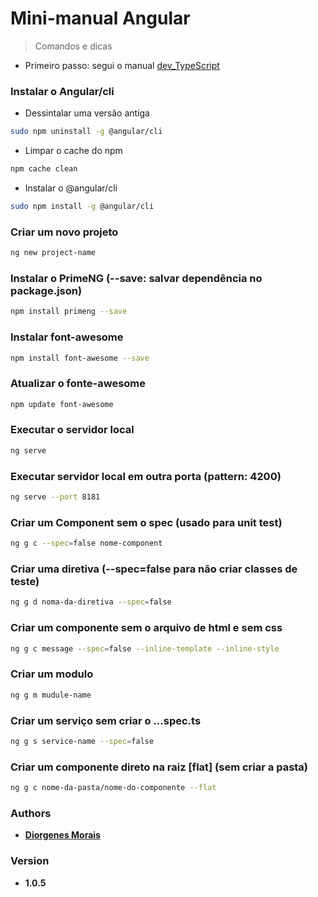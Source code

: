 # Mini-manual Angular

>Comandos e dicas

* Primeiro passo: segui o manual [dev_TypeScript](https://github.com/diorgenesmorais/Mini-manuais/blob/master/dev_TypeScript.md)

### Instalar o Angular/cli

* Dessintalar uma versão antiga
```bash
sudo npm uninstall -g @angular/cli
```

* Limpar o cache do npm
```bash
npm cache clean
```

* Instalar o @angular/cli
```bash
sudo npm install -g @angular/cli
```

### Criar um novo projeto

```bash
ng new project-name
```

### Instalar o PrimeNG (--save: salvar dependência no package.json)

```bash
npm install primeng --save
```

### Instalar font-awesome

```bash
npm install font-awesome --save
```

### Atualizar o fonte-awesome

```bash
npm update font-awesome
```

### Executar o servidor local

```bash
ng serve
```

### Executar servidor local em outra porta (pattern: 4200)

```bash
ng serve --port 8181
```

### Criar um Component sem o spec (usado para unit test) 

```bash
ng g c --spec=false nome-component
```

### Criar uma diretiva (--spec=false para não criar classes de teste)

```bash
ng g d noma-da-diretiva --spec=false
```

### Criar um componente sem o arquivo de html e sem css

```bash
ng g c message --spec=false --inline-template --inline-style
```

### Criar um modulo

```bash
ng g m mudule-name
```

### Criar um serviço sem criar o ...spec.ts

```bash
ng g s service-name --spec=false
```

### Criar um componente direto na raiz [flat] (sem criar a pasta)

```bash
ng g c nome-da-pasta/nome-do-componente --flat
```

### Authors

* [**Diorgenes Morais**](https://github.com/diorgenesmorais)

### Version

* **1.0.5**
